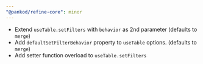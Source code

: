 ```yaml
---
"@pankod/refine-core": minor
---
```


-   Extend `useTable.setFilters` with `behavior` as 2nd parameter (defaults to `merge`)
-   Add `defaultSetFilterBehavior` property to `useTable` options. (defaults to `merge`)
-   Add setter function overload to `useTable.setFilters`
